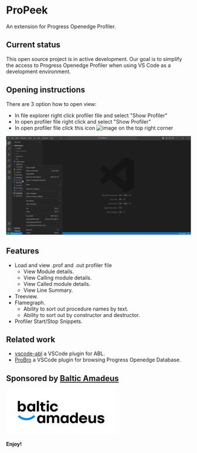 # ProPeek

An extension for Progress Openedge Profiler.

## Current status

This open source project is in active development. Our goal is to simplify the access to Progress Openedge Profiler when using VS Code as a development environment.

## Opening instructions

There are 3 option how to open view:

- In file explorer right click profiler file and select "Show Profiler"
- In open profiler file right click and select "Show Profiler"
- In open profiler file click this icon ![image](https://github.com/BalticAmadeus/ProPeek/assets/78811378/85a47e21-5e96-4c15-b5e9-6f2c59eb3afe) on the top right corner

![proPeek Demo](resources/images/propeek-open.webp)

## Features

- Load and view .prof and .out profiler file
  - View Module details.
  - View Calling module details.
  - View Called module details.
  - View Line Summary.
- Treeview.
- Flamegraph.
  - Ability to sort out procedure names by text.
  - Ability to sort out by constructor and destructor.
- Profiler Start/Stop Snippets.

## Related work

- [vscode-abl](https://github.com/chriscamicas/vscode-abl) a VSCode plugin for ABL.
- [ProBro](https://github.com/BalticAmadeus/ProBro) a VSCode plugin for browsing Progress Openedge Database.

## Sponsored by [Baltic Amadeus](https://www.ba.lt/en)

[![BA](https://raw.githubusercontent.com/BalticAmadeus/ProBro/main/resources/images/Balticmadeus_RGB-01.jpg)](https://www.ba.lt/en)

**Enjoy!**
